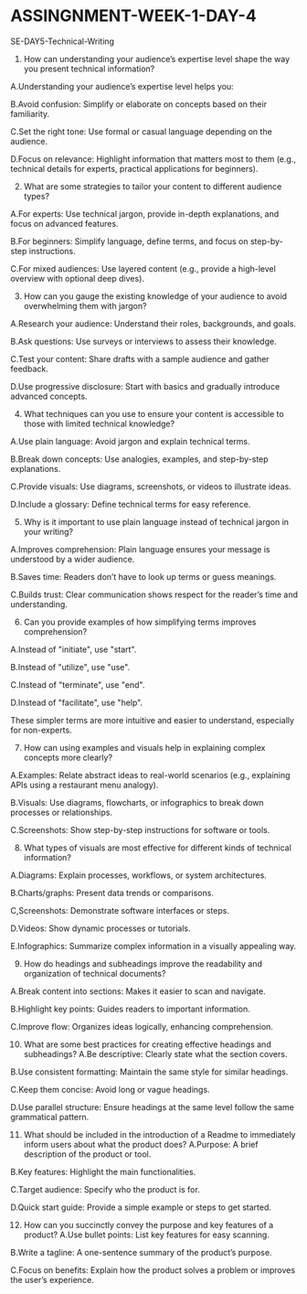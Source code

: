 # ASSINGNMENT-WEEK-1-DAY-4
SE-DAY5-Technical-Writing

1. How can understanding your audience’s expertise level shape the way you present technical information?

A.Understanding your audience’s expertise level helps you:

B.Avoid confusion: Simplify or elaborate on concepts based on their familiarity.

C.Set the right tone: Use formal or casual language depending on the audience.

D.Focus on relevance: Highlight information that matters most to them (e.g., technical details for experts, practical applications for beginners).

2. What are some strategies to tailor your content to different audience types?
 
 A.For experts: Use technical jargon, provide in-depth explanations, and focus on advanced features.

B.For beginners: Simplify language, define terms, and focus on step-by-step instructions.

C.For mixed audiences: Use layered content (e.g., provide a high-level overview with optional deep dives).

3. How can you gauge the existing knowledge of your audience to avoid overwhelming them with jargon?

A.Research your audience: Understand their roles, backgrounds, and goals.

B.Ask questions: Use surveys or interviews to assess their knowledge.

C.Test your content: Share drafts with a sample audience and gather feedback.

D.Use progressive disclosure: Start with basics and gradually introduce advanced concepts.

4. What techniques can you use to ensure your content is accessible to those with limited technical knowledge?

A.Use plain language: Avoid jargon and explain technical terms.

B.Break down concepts: Use analogies, examples, and step-by-step explanations.

C.Provide visuals: Use diagrams, screenshots, or videos to illustrate ideas.

D.Include a glossary: Define technical terms for easy reference.

5. Why is it important to use plain language instead of technical jargon in your writing?

A.Improves comprehension: Plain language ensures your message is understood by a wider audience.

B.Saves time: Readers don’t have to look up terms or guess meanings.

C.Builds trust: Clear communication shows respect for the reader’s time and understanding.

6. Can you provide examples of how simplifying terms improves comprehension?

A.Instead of "initiate", use "start".

B.Instead of "utilize", use "use".

C.Instead of "terminate", use "end".

D.Instead of "facilitate", use "help".

These simpler terms are more intuitive and easier to understand, especially for non-experts.

7. How can using examples and visuals help in explaining complex concepts more clearly?

A.Examples: Relate abstract ideas to real-world scenarios (e.g., explaining APIs using a restaurant menu analogy).

B.Visuals: Use diagrams, flowcharts, or infographics to break down processes or relationships.

C.Screenshots: Show step-by-step instructions for software or tools.

8. What types of visuals are most effective for different kinds of technical information?

A.Diagrams: Explain processes, workflows, or system architectures.

B.Charts/graphs: Present data trends or comparisons.

C,Screenshots: Demonstrate software interfaces or steps.

D.Videos: Show dynamic processes or tutorials.

E.Infographics: Summarize complex information in a visually appealing way.

9. How do headings and subheadings improve the readability and organization of technical documents?

A.Break content into sections: Makes it easier to scan and navigate.

B.Highlight key points: Guides readers to important information.

C.Improve flow: Organizes ideas logically, enhancing comprehension.

10. What are some best practices for creating effective headings and subheadings?
A.Be descriptive: Clearly state what the section covers.

B.Use consistent formatting: Maintain the same style for similar headings.

C.Keep them concise: Avoid long or vague headings.

D.Use parallel structure: Ensure headings at the same level follow the same grammatical pattern.

11. What should be included in the introduction of a Readme to immediately inform users about what the product does?
A.Purpose: A brief description of the product or tool.

B.Key features: Highlight the main functionalities.

C.Target audience: Specify who the product is for.

D.Quick start guide: Provide a simple example or steps to get started.

12. How can you succinctly convey the purpose and key features of a product?
A.Use bullet points: List key features for easy scanning.

B.Write a tagline: A one-sentence summary of the product’s purpose.

C.Focus on benefits: Explain how the product solves a problem or improves the user’s experience.

